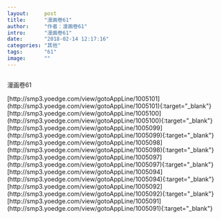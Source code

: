```yaml
---
layout:     post
title:      "漫画卷61"
author:     "作者：漫画卷61"
intro:      "漫画卷61"
date:       "2018-02-14 12:17:16"
categories: "其他"
tags:       "61"
image:      ""
---
```

<div style="text-align: center">
<p><img src=""/></p>
</div>
<p class="post-meta">
<span>漫画卷61</span>
</p>
[http://smp3.yoedge.com/view/gotoAppLine/1005101](http://smp3.yoedge.com/view/gotoAppLine/1005101){:target="_blank"}
[http://smp3.yoedge.com/view/gotoAppLine/1005100](http://smp3.yoedge.com/view/gotoAppLine/1005100){:target="_blank"}
[http://smp3.yoedge.com/view/gotoAppLine/1005099](http://smp3.yoedge.com/view/gotoAppLine/1005099){:target="_blank"}
[http://smp3.yoedge.com/view/gotoAppLine/1005098](http://smp3.yoedge.com/view/gotoAppLine/1005098){:target="_blank"}
[http://smp3.yoedge.com/view/gotoAppLine/1005097](http://smp3.yoedge.com/view/gotoAppLine/1005097){:target="_blank"}
[http://smp3.yoedge.com/view/gotoAppLine/1005094](http://smp3.yoedge.com/view/gotoAppLine/1005094){:target="_blank"}
[http://smp3.yoedge.com/view/gotoAppLine/1005092](http://smp3.yoedge.com/view/gotoAppLine/1005092){:target="_blank"}
[http://smp3.yoedge.com/view/gotoAppLine/1005091](http://smp3.yoedge.com/view/gotoAppLine/1005091){:target="_blank"}


